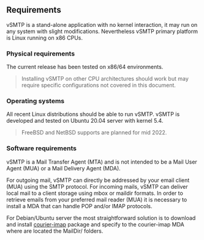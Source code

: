## Requirements

vSMTP is a stand-alone application with no kernel interaction, it may run on any system with slight modifications. Nevertheless vSMTP primary platform is Linux running on x86 CPUs.

### Physical requirements

The current release has been tested on x86/64 environments.

> Installing vSMTP on other CPU architectures should work but may require specific configurations not covered in this document.

### Operating systems

All recent Linux distributions should be able to run vSMTP.
vSMTP is developed and tested on Ubuntu 20.04 server with kernel 5.4.

> FreeBSD and NetBSD supports are planned for mid 2022.

### Software requirements

vSMTP is a Mail Transfer Agent (MTA) and is not intended to be a Mail User Agent (MUA) or a Mail Delivery Agent (MDA).

For outgoing mail, vSMTP can directly be addressed by your email client (MUA) using the SMTP protocol. For incoming mails, vSMTP can deliver local mail to a client storage using mbox or maildir formats. In order to retrieve emails from your preferred mail reader (MUA) it is necessary to install a MDA that can handle POP and/or IMAP protocols.

For Debian/Ubuntu server the most straightforward solution is to download and install [courier-imap] package and specify to the courier-imap MDA where are located the MailDir/ folders.

[courier-imap]: https://packages.debian.org/search?keywords=courier-imap